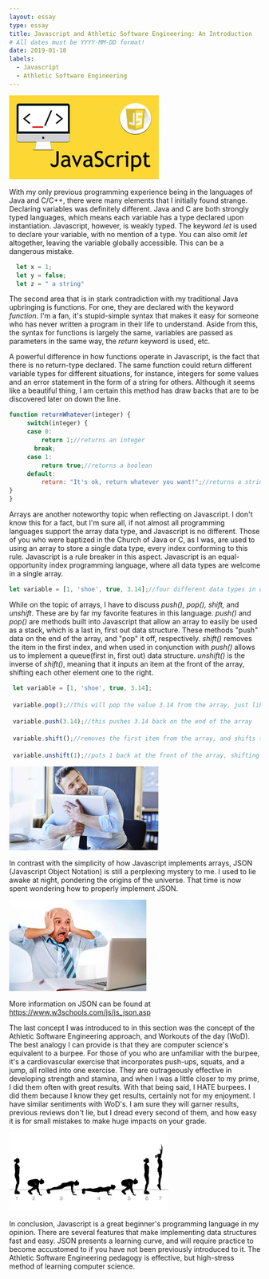 ```yaml
---
layout: essay
type: essay
title: Javascript and Athletic Software Engineering: An Introduction
# All dates must be YYYY-MM-DD format!
date: 2019-01-18
labels:
  - Javascript
  - Athletic Software Engineering
---
```



<div class="ui small rounded images align:center">
<img class="ui image" src="../images/javascript2.png">
</div>


 With my only previous programming experience being in the languages of Java and C/C++, there were many elements that I initially found strange. Declaring variables was definitely different. Java and C are both strongly typed languages, which means each variable has a type declared upon instantiation. Javascript, however, is weakly typed. The keyword _let_ is used to declare your variable, with no mention of a type. You can also omit _let_ altogether, leaving the variable globally accessible. This can be a dangerous mistake.
 
 ````javascript
   let x = 1;
   let y = false;
   let z = " a string"
````
 
 The second area that is in stark contradiction with my traditional Java upbringing is functions. For one, they are declared with the keyword _function_. I'm a fan, it's stupid-simple syntax that makes it easy for someone who has never written a program in their life to understand. Aside from this, the syntax for functions is largely the same, variables are passed as parameters in the same way, the _return_ keyword is used, etc. 
 
 A powerful difference in how functions operate in Javascript, is the fact that there is no return-type declared. The same function could return different variable types for different situations, for instance, integers for some values and an error statement in the form of a string for others. Although it seems like a beautiful thing, I am certain this method has draw backs that are to be discovered later on down the line.
 
 
   ````javascript
   function returnWhatever(integer) {
	    switch(integer) {
  	    case 0:
    	    return 1;//returns an integer
          break;
        case 1:
    	    return true;//returns a boolean
        default:
    	    return: "It's ok, return whatever you want!";//returns a string
  }
}
   ````
  
   
Arrays are another noteworthy topic when reflecting on Javascript. I don't know this for a fact, but I'm sure all, if not almost all programming languages support the array data type, and Javascript is no different. Those of you who were baptized in the Church of Java or C, as I was, are used to using an array to store a single data type, every index conforming to this rule. Javascript is a rule breaker in this aspect. Javascript is an equal-opportunity index programming language, where all data types are welcome in a single array.
   
   ```javascript
   let variable = [1, 'shoe', true, 3.14];//four different data types in one array!!!!
   ```
    
    
While on the topic of arrays, I have to discuss _push(), pop(), shift,_ and _unshift_. These are by far my favorite features in this language. _push()_ and _pop()_ are methods built into Javascript that allow an array to easily be used as a stack, which is a last in, first out data structure. These methods "push" data on the end of the array, and "pop" it off, respectively. _shift()_ removes the item in the first index, and when used in conjunction with _push()_ allows us to implement a queue(first in, first out) data structure. _unshift()_ is the inverse of _shift()_, meaning that it inputs an item at the front of the array, shifting each other element one to the right.
    
   ```javascript
    let variable = [1, 'shoe', true, 3.14];
    
    variable.pop();//this will pop the value 3.14 from the array, just like a stack
    
    variable.push(3.14);//this pushes 3.14 back on the end of the array
    
    variable.shift();//removes the first item from the array, and shifts the remaining values to the left one space (like a queue)
    
    variable.unshift(1);//puts 1 back at the front of the array, shifting everything else one to the right
  ```
  
  
  
<div class="ui small rounded images align:center">
<img class="ui image" src="../images/manhuggingcomputer.jpg">
</div>
   
   
In contrast with the simplicity of how Javascript implements arrays, JSON (Javascript Object Notation) is still a perplexing mystery to me. I used to lie awake at night, pondering the origins of the universe. That time is now spent wondering how to properly implement JSON.
   
   <div class="ui small rounded images align:center">
<img class="ui image" src="../images/crisis.jpg">
</div>
   
   More information on JSON can be found at https://www.w3schools.com/js/js_json.asp
   
  The last concept I was introduced to in this section was the concept of the Athletic Software Engineering approach, and Workouts of the day (WoD). The best analogy I can provide is that they are computer science's equivalent to a burpee. For those of you who are unfamiliar with the burpee, it's a cardiovascular exercise that incorporates push-ups, squats, and a jump, all rolled into one exercise. They are outrageously effective in developing strength and stamina, and when I was a little closer to my prime, I did them often with great results. With that being said, I HATE burpees. I did them because I know they get results, certainly not for my enjoyment. I have similar sentiments with WoD's. I am sure they will garner results, previous reviews don't lie, but I dread every second of them, and how easy it is for small mistakes to make huge impacts on your grade.
  
  <div class="ui small rounded images align:center">
<img class="ui image" src="../images/burpees.png">
</div>
  
  
  
  
  In conclusion, Javascript is a great beginner's programming language in my opinion. There are several features that make implementing data structures fast and easy. JSON presents a learning curve, and will require practice to become accustomed to if you have not been previously introduced to it. The Athletic Software Engineering pedagogy is effective, but high-stress method of learning computer science.
   
